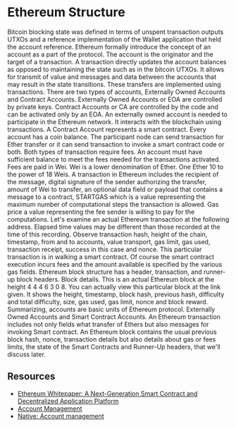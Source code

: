 # Ethereum Structure

Bitcoin blocking state was defined in terms of unspent transaction outputs UTXOs and a reference implementation of the Wallet application that held the account reference. Ethereum formally introduce the concept of an account as a part of the protocol. The account is the originator and the target of a transaction. A transaction directly updates the account balances as opposed to maintaining the state such as in the bitcoin UTXOs. It allows for transmit of value and messages and data between the accounts that may result in the state transitions. These transfers are implemented using transactions. There are two types of accounts, Externally Owned Accounts and Contract Accounts. Externally Owned Accounts or EOA are controlled by private keys. Contract Accounts or CA are controlled by the code and can be activated only by an EOA. An externally owned account is needed to participate in the Ethereum network. It interacts with the blockchain using transactions. A Contract Account represents a smart contract. Every account has a coin balance. The participant node can send transaction for Ether transfer or it can send transaction to invoke a smart contract code or both. Both types of transaction require fees. An account must have sufficient balance to meet the fees needed for the transactions activated. Fees are paid in Wei. Wei is a lower denomination of Ether. One Ether 10 to the power of 18 Weis. A transaction in Ethereum includes the recipient of the message, digital signature of the sender authorizing the transfer, amount of Wei to transfer, an optional data field or payload that contains a message to a contract, STARTGAS which is a value representing the maximum number of computational steps the transaction is allowed. Gas price a value representing the fee sender is willing to pay for the computations. Let's examine an actual Ethereum transaction at the following address. Elapsed time values may be different than those recorded at the time of this recording. Observe transaction hash, height of the chain, timestamp, from and to accounts, value transport, gas limit, gas used, transaction receipt, success in this case and nonce. This particular transaction is in walking a smart contract. Of course the smart contract execution incurs fees and the amount available is specified by the various gas fields. Ethereum block structure has a header, transaction, and runner-up block headers. Block details. This is an actual Ethereum block at the height 4 4 4 6 3 0 8. You can actually view this particular block at the link given. It shows the height, timestamp, block hash, previous hash, difficulty and total difficulty, size, gas used, gas limit, nonce and block reward. Summarizing, accounts are basic units of Ethereum protocol. Externally Owned Accounts and Smart Contract Accounts. An Ethereum transaction includes not only fields what transfer of Ethers but also messages for invoking Smart contract. An Ethereum block contains the usual previous block hash, nonce, transaction details but also details about gas or fees limits, the state of the Smart Contracts and Runner-Up headers, that we'll discuss later.

## Resources

- [Ethereum Whitepaper: A Next-Generation Smart Contract and Decentralized Application Platform](https://ethereum.org/en/whitepaper/)
- [Account Management](http://ethdocs.org/en/latest/account-management.html)
- [Native: Account management](https://geth.ethereum.org/docs/dapp/native-accounts)
